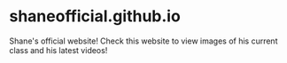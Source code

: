 # shaneofficial.github.io
Shane's official website!
Check this website to view images of his current class and his latest videos!
